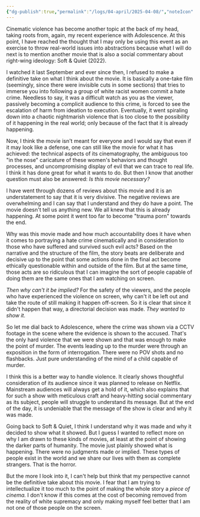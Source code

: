 ```yaml
---
{"dg-publish":true,"permalink":"/logs/04-april/2025-04-08/","noteIcon":"","created":"2025-04-08"}
---
```


Cinematic violence has become another topic at the back of my head, taking roots from, again, my recent experience with Adolescence. At this point, I have reached the thought that I may only be using this event as an exercise to throw real-world issues into abstractions because what I will do next is to mention another movie that is also a social commentary about right-wing ideology: Soft & Quiet (2022).

I watched it last September and ever since then, I refused to make a definitive take on what I think about the movie. It is basically a one-take film (seemingly, since there were invisible cuts in some sections) that tries to immerse you into following a group of white racist women commit a hate crime. Needless to say, it was a difficult watch as you as the viewer, passively becoming a complicit audience to this crime, is forced to see the escalation of harm from ideation to execution. Eventually, it went spiraling down into a chaotic nightmarish violence that is too close to the possibility of it happening in the real world; only because of the fact that it is already happening.

Now, I think the movie isn't meant for everyone and I would say that even if it may look like a defense, one can still like the movie for what it has achieved: the technical aspects of its cinematography, the ambiguous too "in the nose" caricature of these women's behaviors and thought processes, and uncompromising display of evil that we can trace to real life. I think it has done great for what it wants to do. But then I know that another question must also be answered: *Is this movie necessary?*

I have went through dozens of reviews about this movie and it is an understatement to say that it is very divisive. The negative reviews are overwhelming and I can say that I understand and they do have a point. The movie doesn't tell us anything new. We all knew that this is already happening. At some point it went too far to become "trauma porn" towards the end.

Why was this movie made and how much accountability does it have when it comes to portraying a hate crime cinematically and in consideration to those who have suffered and survived such evil acts? Based on the narrative and the structure of the film, the story beats are deliberate and decisive up to the point that some actions done in the final act become ethically questionable within and outside of the film. But at the same time, those acts are so ridiculous that I can imagine the sort of people capable of doing them are the same ones that I am watching on screen.

*Then why can't it be implied?* For the safety of the viewers, and the people who have experienced the violence on screen, why can't it be left out and take the route of still making it happen off-screen. So it is clear that since it didn't happen that way, a directorial decision was made. *They wanted to show it.*

So let me dial back to Adolescence, where the crime was shown via a CCTV footage in the scene where the evidence is shown to the accused. That's the only hard violence that we were shown and that was enough to make the point of murder. The events leading up to the murder were through an exposition in the form of interrogation. There were no POV shots and no flashbacks. Just pure understanding of the mind of a child capable of murder.

I think this is a better way to handle violence. It clearly shows thoughtful consideration of its audience since it was planned to release on Netflix. Mainstream audiences will always get a hold of it, which also explains that for such a show with meticulous craft and heavy-hitting social commentary as its subject, people will struggle to understand its message. But at the end of the day, it is undeniable that the message of the show is clear and why it was made.

Going back to Soft & Quiet, I think I understand why it was made and why it decided to show what it showed. But I guess I wanted to reflect more on why I am drawn to these kinds of movies, at least at the point of showing the darker parts of humanity. The movie just plainly showed what is happening. There were no judgments made or implied. These types of people exist in the world and we share our lives with them as complete strangers. That is the horror. 

But the more I look into it, I can't help but think that my perspective cannot be the definitive take about this movie. I fear that I am trying to intellectualize it too much to the point of making the whole story a *piece of cinema.* I don't know if this comes at the cost of becoming removed from the reality of white supremacy and only making myself feel better that I am not one of those people on the screen. 